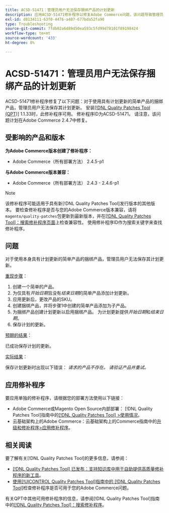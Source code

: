 ```yaml
---
title: ACSD-51471：管理员用户无法保存捆绑产品的计划更新
description: 应用ACSD-51471修补程序以修复Adobe Commerce问题，该问题导致管理员用户无法为使用具有计划更新的简单产品的捆绑产品保存计划更新。
exl-id: d8134111-63f0-4476-a407-677bda52fa90
type: Troubleshooting
source-git-commit: 7fdb02a6d89d50ea593c5fd99d78101f89198424
workflow-type: tm+mt
source-wordcount: '433'
ht-degree: 0%

---
```


# ACSD-51471：管理员用户无法保存捆绑产品的计划更新

ACSD-51471修补程序修复了以下问题：对于使用具有计划更新的简单产品的捆绑产品，管理员用户无法保存其计划更新。 安装[[!DNL Quality Patches Tool (QPT)]](https://experienceleague.adobe.com/zh-hans/docs/commerce-operations/tools/quality-patches-tool/quality-patches-tool-to-self-serve-quality-patches) 1.1.33时，此修补程序可用。 修补程序ID为ACSD-51471。 请注意，该问题计划在Adobe Commerce 2.4.7中修复。

## 受影响的产品和版本

**为Adobe Commerce版本创建了修补程序：**

* Adobe Commerce（所有部署方法） 2.4.5-p1

**与Adobe Commerce版本兼容：**

* Adobe Commerce（所有部署方法） 2.4.3 - 2.4.6-p1

>[!NOTE]
>
>该修补程序可能适用于具有新[!DNL Quality Patches Tool]发行版本的其他版本。 要检查修补程序是否与您的Adobe Commerce版本兼容，请将`magento/quality-patches`包更新到最新版本，并在[[!DNL Quality Patches Tool]：搜索修补程序页面](https://experienceleague.adobe.com/tools/commerce-quality-patches/index.html?lang=zh-Hans)上检查兼容性。 使用修补程序ID作为搜索关键字来查找修补程序。

## 问题

对于使用本身具有计划更新的简单产品的捆绑产品，管理员用户无法保存其计划更新。

<u>重现步骤</u>：

1. 创建一个简单的产品。
1. 为仅具有&#x200B;*开始日期*&#x200B;且没有&#x200B;*结束日期*&#x200B;的简单产品添加计划更新。
1. 应用更新后，更改产品的SKU。
1. 创建捆绑产品，并将步骤1中创建的简单产品添加为子产品。
1. 为捆绑产品创建计划更新以启用捆绑产品。 为计划更新提供&#x200B;*开始日期*&#x200B;和&#x200B;*结束日期*。
1. 保存计划的更新。

<u>预期的结果</u>：

已成功保存计划的更新。

<u>实际结果</u>：

保存计划更新时出现以下错误： *请求的产品不存在。 请验证产品并重试。*

## 应用修补程序

要应用单独的修补程序，请根据您的部署方法使用以下链接：

* Adobe Commerce或Magento Open Source内部部署： [!DNL Quality Patches Tool]指南中的[[!DNL Quality Patches Tool] >使用情况](/help/tools/quality-patches-tool/usage.md)。
* 云基础架构上的Adobe Commerce：云基础架构上的Commerce指南中的[升级和修补程序>应用修补程序](https://experienceleague.adobe.com/docs/commerce-cloud-service/user-guide/develop/upgrade/apply-patches.html?lang=zh-Hans)。

## 相关阅读

要了解有关[!DNL Quality Patches Tool]的更多信息，请参阅：

* [[!DNL Quality Patches Tool] 已发布：支持知识库中用于自助提供高质量修补程序的新工具](https://experienceleague.adobe.com/zh-hans/docs/commerce-operations/tools/quality-patches-tool/quality-patches-tool-to-self-serve-quality-patches)。
* [使用[!UICONTROL Quality Patches Tool]指南中的 [!DNL Quality Patches Tool]](/help/tools/quality-patches-tool/patches-available-in-qpt/check-patch-for-magento-issue-with-magento-quality-patches.md)检查修补程序是否可用于您的Adobe Commerce问题。


有关QPT中其他可用修补程序的信息，请参阅[!DNL Quality Patches Tool]指南中的[[!DNL Quality Patches Tool]：搜索修补程序](https://experienceleague.adobe.com/tools/commerce-quality-patches/index.html?lang=zh-Hans)。
